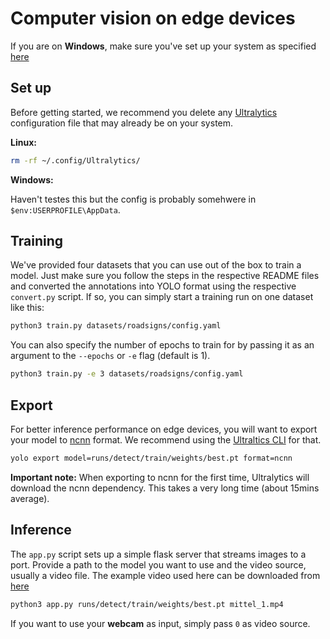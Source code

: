 # Computer vision on edge devices

If you are on **Windows**, make sure you've set up your system as specified [here](docs/WINDOWS.md)

## Set up

Before getting started, we recommend you delete any [Ultralytics](https://docs.ultralytics.com/) configuration file that may already be on your system.

**Linux:**

```sh
rm -rf ~/.config/Ultralytics/
```

**Windows:**

Haven't testes this but the config is probably somehwere in `$env:USERPROFILE\AppData`.

## Training

We've provided four datasets that you can use out of the box to train a model. Just make sure you follow the steps in the respective README files and converted the annotations into YOLO format using the respective `convert.py` script. If so, you can simply start a training run on one dataset like this:

```sh
python3 train.py datasets/roadsigns/config.yaml
```

You can also specify the number of epochs to train for by passing it as an argument to the `--epochs` or `-e` flag (default is 1).

```sh
python3 train.py -e 3 datasets/roadsigns/config.yaml
```

## Export

For better inference performance on edge devices, you will want to export your model to [ncnn](https://github.com/Tencent/ncnn) format. We recommend using the [Ultraltics CLI](https://docs.ultralytics.com/usage/cli/) for that.

```sh
yolo export model=runs/detect/train/weights/best.pt format=ncnn
```

**Important note:** When exporting to ncnn for the first time, Ultralytics will download the ncnn dependency. This takes a very long time (about 15mins average).

## Inference

The `app.py` script sets up a simple flask server that streams images to a port. Provide a path to the model you want to use and the video source, usually a video file. The example video used here can be downloaded from [here](https://tubcloud.tu-berlin.de/s/GPLWJp8EpEoEt43)

```sh
python3 app.py runs/detect/train/weights/best.pt mittel_1.mp4
```

If you want to use your **webcam** as input, simply pass `0` as video source.
